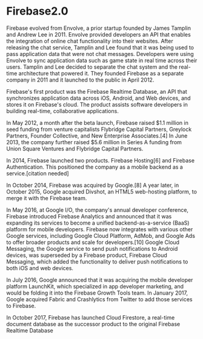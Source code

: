 # Firebase2.0
Firebase evolved from Envolve, a prior startup founded by James Tamplin and Andrew Lee in 2011. Envolve provided developers an API that enables the integration of online chat functionality into their websites. After releasing the chat service, Tamplin and Lee found that it was being used to pass application data that were not chat messages. Developers were using Envolve to sync application data such as game state in real time across their users. Tamplin and Lee decided to separate the chat system and the real-time architecture that powered it. They founded Firebase as a separate company in 2011 and it launched to the public in April 2012.

Firebase's first product was the Firebase Realtime Database, an API that synchronizes application data across iOS, Android, and Web devices, and stores it on Firebase's cloud. The product assists software developers in building real-time, collaborative applications.

In May 2012, a month after the beta launch, Firebase raised $1.1 million in seed funding from venture capitalists Flybridge Capital Partners, Greylock Partners, Founder Collective, and New Enterprise Associates.[4] In June 2013, the company further raised $5.6 million in Series A funding from Union Square Ventures and Flybridge Capital Partners.

In 2014, Firebase launched two products. Firebase Hosting[6] and Firebase Authentication. This positioned the company as a mobile backend as a service.[citation needed]

In October 2014, Firebase was acquired by Google.[8] A year later, in October 2015, Google acquired Divshot, an HTML5 web-hosting platform, to merge it with the Firebase team.

In May 2016, at Google I/O, the company's annual developer conference, Firebase introduced Firebase Analytics and announced that it was expanding its services to become a unified backend-as-a-service (BaaS) platform for mobile developers. Firebase now integrates with various other Google services, including Google Cloud Platform, AdMob, and Google Ads to offer broader products and scale for developers.[10] Google Cloud Messaging, the Google service to send push notifications to Android devices, was superseded by a Firebase product, Firebase Cloud Messaging, which added the functionality to deliver push notifications to both iOS and web devices.

In July 2016, Google announced that it was acquiring the mobile developer platform LaunchKit, which specialized in app developer marketing, and would be folding it into the Firebase Growth Tools team. In January 2017, Google acquired Fabric and Crashlytics from Twitter to add those services to Firebase.

In October 2017, Firebase has launched Cloud Firestore, a real-time document database as the successor product to the original Firebase Realtime Database
